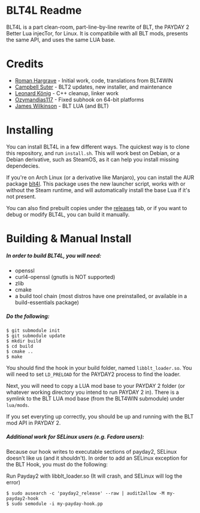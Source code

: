BLT4L Readme
============

BLT4L is a part clean-room, part-line-by-line rewrite of BLT, the PAYDAY
2 Better Lua injecTor, for Linux. It is compatibile with all BLT mods,
presents the same API, and uses the same LUA base.

Credits
=======

* [Roman Hargrave](https://github.com/RomanHargrave) - Initial work, code, translations from BLT4WIN
* [Campbell Suter](https://github.com/ZNixian) - BLT2 updates, new installer, and maintenance
* [Leonard König](https://github.com/LeonardKoenig) - C++ cleanup, linker work
* [Ozymandias117](https://github.com/Ozymandias117) - Fixed subhook on 64-bit platforms
* [James Wilkinson](https://github.com/JamesWilko) - BLT LUA (and BLT)

Installing
==========

You can install BLT4L in a few different ways. 
The quickest way is to clone this repository, and run `install.sh`.
This will work best on Debian, or a Debian derivative, such as SteamOS, as
it can help you install missing dependecies.

If you're on Arch Linux (or a derivative like Manjaro), you can install the AUR package
[blt4l](https://aur.archlinux.org/packages/blt4l/). This package uses the new launcher script,
works with or without the Steam runtime, and will automatically install the base Lua if it's not present.

You can also find prebuilt copies under the [releases](https://github.com/blt4linux/blt4l/releases)
tab, or if you want to debug or modify BLT4L, you can build it manually.

Building & Manual Install
=========================

##### In order to build BLT4L, you will need:

* openssl 
* curl4-openssl (gnutls is NOT supported)
* zlib
* cmake
* a build tool chain (most distros have one preinstalled, or available in a build-essentials package)

##### Do the following:

```
$ git submodule init
$ git submodule update
$ mkdir build 
$ cd build
$ cmake .. 
$ make
```

You should find the hook in your build folder, named `libblt_loader.so`.
You will need to set `LD_PRELOAD` for the PAYDAY2 process to find the
loader.

Next, you will need to copy a LUA mod base to your PAYDAY 2 folder (or whatever working directory you intend to run PAYDAY 2 in).
There is a symlink to the BLT LUA mod base (from the BLT4WIN submodule) under `lua/mods`. 

If you set everyting up correctly, you should be up and running with the BLT mod API in PAYDAY 2.

##### Additional work for SELinux users (e.g. Fedora users):

Because our hook writes to executable sections of payday2, SELinux doesn't like us (and it shouldn't).
In order to add an SELinux exception for the BLT Hook, you must do the following:

Run Payday2 with libblt_loader.so (It will crash, and SELinux will log the error)
```
$ sudo ausearch -c 'payday2_release' --raw | audit2allow -M my-payday2-hook
$ sudo semodule -i my-payday-hook.pp
```
